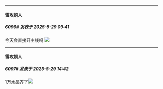 ﻿
*****

####  雷攻姛人  
##### 6096#       发表于 2025-5-29 09:41

今天会直接开主线吗
<img src="https://p.sda1.dev/24/893c87ae44c1171f1506f2cd897e75a8/image.jpg" referrerpolicy="no-referrer">


*****

####  雷攻姛人  
##### 6097#       发表于 2025-5-29 14:42

1万水晶齐了<img src="https://static.stage1st.com/image/smiley/face2017/076.png" referrerpolicy="no-referrer">

